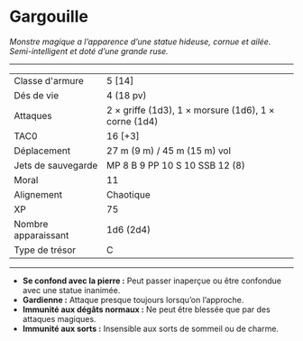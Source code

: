 # Gargouille


*Monstre magique a l’apparence d’une statue hideuse, cornue et ailée.
Semi-intelligent et doté d’une grande ruse.*

-----

|                     |                                                      |
| ------------------- | ---------------------------------------------------- |
| Classe d'armure     | 5 \[14\]                                             |
| Dés de vie          | 4 (18 pv)                                            |
| Attaques            | 2 × griffe (1d3), 1 × morsure (1d6), 1 × corne (1d4) |
| TAC0                | 16 \[+3\]                                            |
| Déplacement         | 27 m (9 m) / 45 m (15 m) vol                         |
| Jets de sauvegarde  | MP 8 B 9 PP 10 S 10 SSB 12 (8)                       |
| Moral               | 11                                                   |
| Alignement          | Chaotique                                            |
| XP                  | 75                                                   |
| Nombre apparaissant | 1d6 (2d4)                                            |
| Type de trésor      | C                                                    |

-----

  - **Se confond avec la pierre :** Peut passer inaperçue ou être
    confondue avec une statue inanimée.
  - **Gardienne :** Attaque presque toujours lorsqu’on l’approche.
  - **Immunité aux dégâts normaux :** Ne peut être blessée que par des
    attaques magiques.
  - **Immunité aux sorts :** Insensible aux sorts de sommeil ou de
    charme.